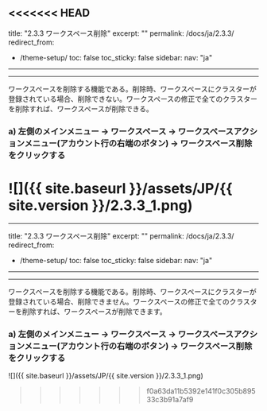 <<<<<<< HEAD
---
title: "2.3.3 ワークスペース削除"
excerpt: ""
permalink: /docs/ja/2.3.3/
redirect_from:
  - /theme-setup/
toc: false
toc_sticky: false
sidebar:
  nav: "ja"
---

---
ワークスペースを削除する機能である。削除時、ワークスペースにクラスターが登録されている場合、削除できない。ワークスペースの修正で全てのクラスターを削除すれば、ワークスペースが削除できる。

### a\) 左側のメインメニュー → ワークスペース → ワークスペースアクションメニュー(アカウント行の右端のボタン) → ワークスペース削除をクリックする
![]({{ site.baseurl }}/assets/JP/{{ site.version }}/2.3.3_1.png)
=======
---
title: "2.3.3 ワークスペース削除"
excerpt: ""
permalink: /docs/ja/2.3.3/
redirect_from:
  - /theme-setup/
toc: false
toc_sticky: false
sidebar:
  nav: "ja"
---

---
ワークスペースを削除する機能である。削除時、ワークスペースにクラスターが登録されている場合、削除できません。ワークスペースの修正で全てのクラスターを削除すれば、ワークスペースが削除できます。

### a\) 左側のメインメニュー → ワークスペース → ワークスペースアクションメニュー(アカウント行の右端のボタン) → ワークスペース削除をクリックする
![]({{ site.baseurl }}/assets/JP/{{ site.version }}/2.3.3_1.png)
>>>>>>> f0a63da11b5392e141f0c305b89533c3b91a7af9

